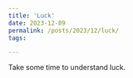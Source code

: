 ```yaml
---
title: 'Luck'
date: 2023-12-09
permalink: /posts/2023/12/luck/
tags:

---
```

Take some time to understand luck.
